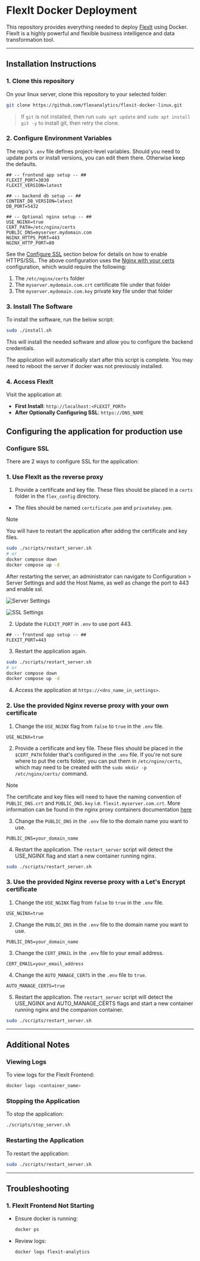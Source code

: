 
# FlexIt Docker Deployment

This repository provides everything needed to deploy [FlexIt](https://flexitanalytics.com/) using Docker.
FlexIt is a highly powerful and flexible business intelligence and data transformation tool.

---

## Installation Instructions

### 1. Clone this repository

On your linux server, clone this repository to your selected folder:
```bash
git clone https://github.com/flexanalytics/flexit-docker-linux.git
```

> If `git` is not installed, then run `sudo apt update` and `sudo apt install git -y` to install git, then retry the clone.

### 2. Configure Environment Variables

The repo's `.env` file defines project-level variables. Should you need to update ports or install versions, you can edit them there. Otherwise keep the defaults.

```dotenv
## -- frontend app setup -- ##
FLEXIT_PORT=3030
FLEXIT_VERSION=latest

## -- backend db setup -- ##
CONTENT_DB_VERSION=latest
DB_PORT=5432

## -- Optional nginx setup -- ##
USE_NGINX=true
CERT_PATH=/etc/nginx/certs
PUBLIC_DNS=myserver.mydomain.com
NGINX_HTTPS_PORT=443
NGINX_HTTP_PORT=80
```

See the [Configure SSL](#configure-ssl) section below for details on how to enable HTTPS/SSL. The above configuration uses the [Nginx with your certs](#2-use-the-provided-nginx-reverse-proxy-with-your-own-certificate) configuration, which would require the following:
1. The `/etc/nginx/certs` folder
2. The `myserver.mydomain.com.crt` certificate file under that folder
3. The `myserver.mydomain.com.key` private key file under that folder

### 3. Install The Software

To install the software, run the below script:
```bash
sudo ./install.sh
```

This will install the needed software and allow you to configure the backend credentials.

The application will automatically start after this script is complete.
You may need to reboot the server if docker was not previously installed.

### 4. Access FlexIt
Visit the application at:
- **First Install**: `http://localhost:<FLEXIT_PORT>`
- **After Optionally Configuring SSL**: `https://DNS_NAME`

## Configuring the application for production use

### Configure SSL

There are 2 ways to configure SSL for the application:

### 1. Use FlexIt as the reverse proxy

1. Provide a certificate and key file. These files should be placed in a `certs` folder in the `flex_config` directory.
- The files should be named `certificate.pem` and `privatekey.pem`.

> [!NOTE]
> You will have to restart the application after adding the certificate and key files.

```sh
sudo ./scripts/restart_server.sh
# or
docker compose down
docker compose up -d
```

After restarting the server, an administrator can navigate to Configuration > Server Settings and add the Host Name, as well as change the port to 443 and enable ssl.

![Server Settings](https://github.com/user-attachments/assets/1b2399d6-2a88-4fd4-b125-d531654ab08a)


![SSL Settings](https://github.com/user-attachments/assets/3fe63d24-f5f0-40d9-b817-c8e21eb16d21)

2. Update the `FLEXIT_PORT` in `.env` to use port 443.

```dotenv
## -- frontend app setup -- ##
FLEXIT_PORT=443
```
3. Restart the application again.

```sh
sudo ./scripts/restart_server.sh
# or
docker compose down
docker compose up -d
```

4. Access the application at `https://<dns_name_in_settings>`.

### 2. Use the provided Nginx reverse proxy with your own certificate

1. Change the `USE_NGINX` flag from `false` to `true` in the `.env` file.

```dotenv
USE_NGINX=true
```
2. Provide a certificate and key file. These files should be placed in the `$CERT_PATH` folder that's configured in the `.env` file. If you're not sure where to put the certs folder, you can put them in `/etc/nginx/certs`, which may need to be created with the `sudo mkdir -p /etc/nginx/certs/` command.

> [!NOTE]
> The certificate and key files will need to have the naming convention of `PUBLIC_DNS.crt` and `PUBLIC_DNS.key` i.e. `flexit.myserver.com.crt`.
More information can be found in the nginx proxy containers documentation [here](https://github.com/nginx-proxy/nginx-proxy/tree/main/docs#ssl-support)

3. Change the `PUBLIC_DNS` in the `.env` file to the domain name you want to use.

```dotenv
PUBLIC_DNS=your_domain_name
```

4. Restart the application. The `restart_server` script will detect the USE_NGINX flag and start a new container running nginx.

```sh
sudo ./scripts/restart_server.sh
```

### 3. Use the provided Nginx reverse proxy with a Let's Encrypt certificate

1. Change the `USE_NGINX` flag from `false` to `true` in the `.env` file.

```dotenv
USE_NGINX=true
```
2. Change the `PUBLIC_DNS` in the `.env` file to the domain name you want to use.

```dotenv
PUBLIC_DNS=your_domain_name
```

3. Change the `CERT_EMAIL` in the `.env` file to your email address.

```dotenv
CERT_EMAIL=your_email_address
```

4. Change the `AUTO_MANAGE_CERTS` in the `.env` file to `true`.

```dotenv
AUTO_MANAGE_CERTS=true
```

5. Restart the application. The `restart_server` script will detect the USE_NGINX and AUTO_MANAGE_CERTS flags and start a new container running nginx and the companion container.

```sh
sudo ./scripts/restart_server.sh
```


---

## Additional Notes

### Viewing Logs
To view logs for the FlexIt Frontend:
```bash
docker logs <container_name>
```

### Stopping the Application
To stop the application:

```bash
./scripts/stop_server.sh
```

### Restarting the Application
To restart the application:

```bash
sudo ./scripts/restart_server.sh
```

---

## Troubleshooting
### 1. FlexIt Frontend Not Starting
- Ensure docker is running:
  ```bash
  docker ps
  ```
- Review logs:
  ```bash
  docker logs flexit-analytics
  ```
